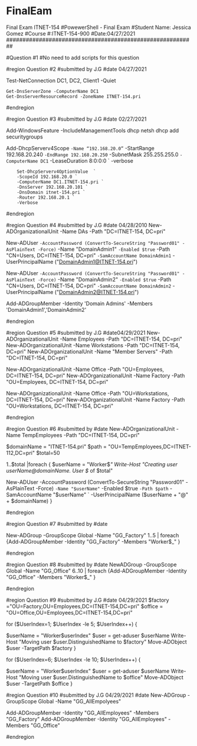 # FinalEam
Final Exam ITNET-154
#PowewerShell - Final Exam
#Student Name: Jessica Gomez
#Course #:ITNET-154-900
#Date:04/27/2021
##########################################################

#Question #1
#No need to add scripts for this question


#region Question #2
#submitted by J.G
#date 04/27/2021

Test-NetConnection DC1, DC2, Client1 -Quiet

    Get-DnsServerZone -ComputerName DC1
    Get-DnsServerResourceRecord -ZoneName ITNET-154.pri

#endregion 


#region Question #3
#submitted by J.G
#date 02/27/2021

Add-WindowsFeature -IncludeManagementTools dhcp
netsh dhcp add securitygroups

Add-DhcpServerv4Scope `
        -Name “192.168.20.0” `
        -StartRange 192.168.20.240 `
        -EndRange 192.168.20.250 `
        -SubnetMask 255.255.255.0 `
        -ComputerName DC1 `
        -LeaseDuration 8:0:0:0 `
        -verbose
        
        Set-DhcpServerv4OptionValue  `
        -ScopeId 192.168.20.0 `
        -ComputerName DC1.ITNET-154.pri `
        -DnsServer 192.168.20.101 `
        -DnsDomain itnet-154.pri `
        -Router 192.168.20.1 `
        -Verbose

#endregion

#region Question #4
#submitted by J.G
#date 04/28/2010
New-ADOrganizationalUnit -Name DAs -Path "DC=ITNET-154, DC=pri"

New-ADUser `
-AccountPassword (ConvertTo-SecureString "Password01" -AsPlainText -Force) `
-Name "DomainAdmin1" `
-Enabled $true `
-Path "CN=Users, DC=ITNET-154, DC=pri" `
-SamAccountName DomainAdmin1 `
-UserPrincipalName ("DomainAdmin1@ITNET-154.pri")

New-ADUser `
-AccountPassword (ConvertTo-SecureString "Password01" -AsPlainText -Force) `
-Name "DomainAdmin2" `
-Enabled $true `
-Path "CN=Users, DC=ITNET-154, DC=pri" `
-SamAccountName DomainAdmin2 `
-UserPrincipalName ("DomainAdmin2@ITNET-154.pri")

Add-ADGroupMember -Identity 'Domain Admins' -Members 'DomainAdmin1','DomainAdmin2'

#endregion

#region Question #5
#submitted by J.G
#date04/29/2021
New-ADOrganizationalUnit -Name Employees -Path "DC=ITNET-154, DC=pri"
New-ADOrganizationalUnit -Name Workstations -Path "DC=ITNET-154, DC=pri"
New-ADOrganizationalUnit -Name "Member Servers" -Path "DC=ITNET-154, DC=pri"

New-ADOrganizationalUnit -Name Office -Path "OU=Employees, DC=ITNET-154, DC=pri"
New-ADOrganizationalUnit -Name Factory -Path "OU=Employees, DC=ITNET-154, DC=pri"

New-ADOrganizationalUnit -Name Office -Path "OU=Workstations, DC=ITNET-154, DC=pri"
New-ADOrganizationalUnit -Name Factory -Path "OU=Workstations, DC=ITNET-154, DC=pri"

#endregion

#region Question #6 
#submitted by
#date
New-ADOrganizationalUnit -Name TempEmployees -Path "DC=ITNET-154, DC=pri"

$domainName = "ITNET-154.pri"
$path = "OU=TempEmployees,DC=ITNET-112,DC=pri"
$total=50

1..$total |foreach { 
$userName = "Worker$_"
Write-Host "Creating user $userName@$domainName.  User $_ of $total" 

New-ADUser -AccountPassword (ConvertTo-SecureString "Password01" -AsPlainText -Force) `
-Name "$userName" `
-Enabled $true `
-Path $path `
-SamAccountName "$userName" `
-UserPrincipalName ($userName + "@" + $domainName)
}

#endregion

#region Question #7 
#submitted by
#date

New-ADGroup -GroupScope Global -Name "GG_Factory"
1..5 | foreach {Add-ADGroupMember -Identity "GG_Factory" -Members "Worker$_" }

#endregion

#region Question #8
#submitted by
#date
NewADGroup -GroupScope Global -Name "GG_Office"
6..10 | foreach {Add-ADGroupMember -Identity "GG_Office" -Members "Worker$_" }


#endregion

#region Question #9
#submitted by J.G
#date 04/29/2021
$factory ="OU=Factory,OU=Employees,DC=ITNET-154,DC=pri"
$office = "OU=Office,OU=Employees,DC=ITNET-154,DC=pri"

for ($UserIndex=1; $UserIndex -le 5; $UserIndex++)
{

$userName = "Worker$userIndex"
$user = get-aduser $userName
Write-Host "Moving user $user.DistinguishedName to $factory" 
Move-ADObject $user -TargetPath $factory
}

for ($UserIndex=6; $UserIndex -le 10; $UserIndex++)
{

$userName = "Worker$userIndex"
$user = get-aduser $userName
Write-Host "Moving user $user.DistinguishedName to $office" 
Move-ADObject $user -TargetPath $office
}


#region Question #10
#submitted by J.G 04/29/2021
#date
New-ADGroup -GroupScope Global -Name "GG_AllEmpolyees" 

Add-ADGroupMember -Identity "GG_AllEmployees" -Members "GG_Factory"
Add-ADGroupMember -Identity "GG_AllEmployees" -Members "GG_Office"

#endregion 
